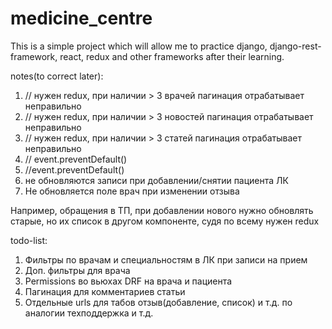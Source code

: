 # medicine_centre
This is a simple project which will allow me to practice django, django-rest-framework, react, redux and other frameworks after their learning.

notes(to correct later):
1) // нужен redux, при наличии > 3 врачей пагинация отрабатывает неправильно
2) // нужен redux, при наличии > 3 новостей пагинация отрабатывает неправильно
3) // нужен redux, при наличии > 3 статей пагинация отрабатывает неправильно 
4) // event.preventDefault()
5) //event.preventDefault()
6) не обновляются записи при добавлении/снятии пациента ЛК
7) Не обновляется поле врач при изменении отзыва

Например, обращения в ТП, при добавлении нового нужно обновлять старые, но
их список в другом компоненте, судя по всему нужен redux

todo-list:
1) Фильтры по врачам и специальностям в ЛК при записи на прием
2) Доп. фильтры для врача
3) Permissions во вьюхах DRF на врача и пациента
4) Пагинация для комментариев статьи
5) Отдельные urls для табов отзыв(добавление, список) и т.д. по аналогии техподдержка и т.д.


